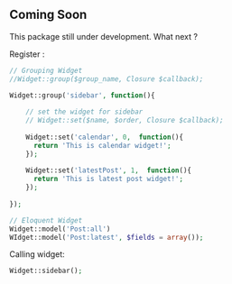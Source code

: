Coming Soon
------------
This package still under development. What next ?

Register :
```php
// Grouping Widget
//Widget::group($group_name, Closure $callback);

Widget::group('sidebar', function(){
    
    // set the widget for sidebar
    // Widget::set($name, $order, Closure $callback);
    
    Widget::set('calendar', 0,  function(){
      return 'This is calendar widget!';
    });
    
    Widget::set('latestPost', 1,  function(){
      return 'This is latest post widget!';
    });
    
});

// Eloquent Widget
Widget::model('Post:all')
WIdget::model('Post:latest', $fields = array());
```

Calling widget:
```php
Widget::sidebar();
```
  
